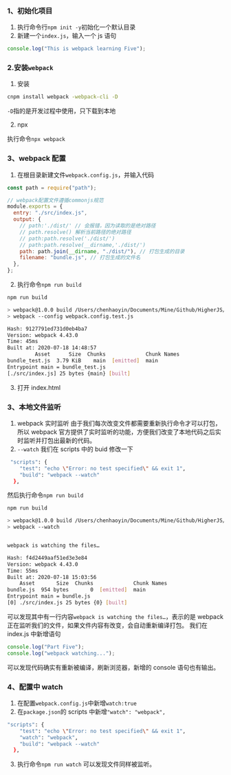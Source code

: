 ### 1、初始化项目

1. 执行命令行`npm init -y`初始化一个默认目录
2. 新建一个`index.js`，输入一个 js 语句

```js
console.log("This is webpack learning Five");
```

### 2.安装`webpack`

1. 安装

```bash
cnpm install webpack -webpack-cli -D
```

`-D`指的是开发过程中使用，只下载到本地

2. npx

执行命令`npx webpack`

### 3、webpack 配置

1. 在根目录新建文件`webpack.config.js`，并输入代码

```js
const path = require("path");

// webpack配置文件遵循commonjs规范
module.exports = {
  entry: "./src/index.js",
  output: {
    // path:'./dist/' // 会报错，因为读取的是绝对路径
    // path.resolve() 解析当前路径的绝对路径
    // path:path.resolve('./dist/')
    // path:path.resolve(__dirname,'./dist/')
    path: path.join(__dirname, "./dist/"), // 打包生成的目录
    filename: "bundle.js", // 打包生成的文件名
  },
};
```

2. 执行命令`npm run build`

```bash
npm run build

> webpack@1.0.0 build /Users/chenhaoyin/Documents/Mine/Github/HigherJS/webpack/five
> webpack --config webpack.config.test.js

Hash: 9127791ed731d0eb4ba7
Version: webpack 4.43.0
Time: 45ms
Built at: 2020-07-18 14:48:57
         Asset      Size  Chunks             Chunk Names
bundle_test.js  3.79 KiB    main  [emitted]  main
Entrypoint main = bundle_test.js
[./src/index.js] 25 bytes {main} [built]
```

3. 打开 index.html

### 3、本地文件监听

1. webpack 实时监听
   由于我们每次改变文件都需要重新执行命令才可以打包，所以 webpack 官方提供了实时监听的功能，方便我们改变了本地代码之后实时监听并打包出最新的代码。
2. `--watch`
   我们在 scripts 中的 buid 修改一下

```bash
 "scripts": {
    "test": "echo \"Error: no test specified\" && exit 1",
    "build": "webpack --watch"
  },
```

然后执行命令`npm run build`

```bash
npm run build

> webpack@1.0.0 build /Users/chenhaoyin/Documents/Mine/Github/HigherJS/webpack/five
> webpack --watch


webpack is watching the files…

Hash: f4d2449aaf51ed3e3e84
Version: webpack 4.43.0
Time: 55ms
Built at: 2020-07-18 15:03:56
    Asset       Size  Chunks             Chunk Names
bundle.js  954 bytes       0  [emitted]  main
Entrypoint main = bundle.js
[0] ./src/index.js 25 bytes {0} [built]
```

可以发现其中有一行内容`webpack is watching the files…`，表示的是 webpack 正在监听我们的文件，如果文件内容有改变，会自动重新编译打包。
我们在 index.js 中新增语句

```js
console.log("Part Five");
console.log("webpack watching...");
```

可以发现代码确实有重新被编译，刷新浏览器，新增的 console 语句也有输出。

### 4、配置中 watch

1. 在配置`webpack.config.js`中新增`watch:true`
2. 在`package.json`的 scripts 中新增`"watch": "webpack",`

```bash
"scripts": {
    "test": "echo \"Error: no test specified\" && exit 1",
    "watch": "webpack",
    "build": "webpack --watch"
  },
```

3. 执行命令`npm run watch`
   可以发现文件同样被监听。
